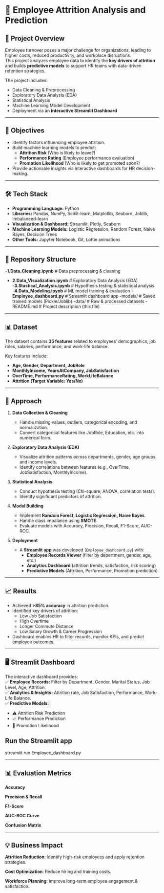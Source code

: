# 👥 Employee Attrition Analysis and Prediction

## 📌 Project Overview
Employee turnover poses a major challenge for organizations, leading to higher costs, reduced productivity, and workplace disruptions.  
This project analyzes employee data to identify the **key drivers of attrition** and builds **predictive models** to support HR teams with data-driven retention strategies.

The project includes:

- Data Cleaning & Preprocessing  
- Exploratory Data Analysis (EDA)  
- Statistical Analysis  
- Machine Learning Model Development  
- Deployment via an **interactive Streamlit Dashboard**  

---

## 🎯 Objectives
- Identify factors influencing employee attrition.  
- Build machine learning models to predict:  
  - **Attrition Risk** (Who is likely to leave?)  
  - **Performance Rating** (Employee performance evaluation)  
  - **Promotion Likelihood** (Who is likely to get promoted soon?)  
- Provide actionable insights via interactive dashboards for HR decision-making.  

---

## 🛠️ Tech Stack
- **Programming Language:** Python  
- **Libraries:** Pandas, NumPy, Scikit-learn, Matplotlib, Seaborn, Joblib, Imbalanced-learn  
- **Visualization & Dashboard:** Streamlit, Plotly, Seaborn  
- **Machine Learning Models:** Logistic Regression, Random Forest, Naive Bayes, Decision Trees  
- **Other Tools:** Jupyter Notebook, Git, Lottie animations  

---

## 📂 Repository Structure

-**1.Data_Cleaning.ipynb** # Data preprocessing & cleaning
- **2.Data_Visualization.ipynb** # Exploratory Data Analysis (EDA)
-**3.Stastical_Analysis.ipynb** # Hypothesis testing & statistical analysis
-**4.Data_Modeling.ipynb** # ML model training & evaluation
-**Employee_dashboard.py** # Streamlit dashboard app
-models/ # Saved trained models (Pickle/Joblib)
-data/ # Raw & processed datasets
-README.md # Project description (this file)

---

## 📊 Dataset
The dataset contains **35 features** related to employees’ demographics, job roles, salaries, performance, and work-life balance.  

Key features include:  
- **Age, Gender, Department, JobRole**  
- **MonthlyIncome, YearsAtCompany, JobSatisfaction**  
- **OverTime, PerformanceRating, WorkLifeBalance**  
- **Attrition (Target Variable: Yes/No)**  

---

## 🚀 Approach
1. **Data Collection & Cleaning**  
   - Handle missing values, outliers, categorical encoding, and normalization.  
   - Convert categorical features like JobRole, Education, etc. into numerical form.  

2. **Exploratory Data Analysis (EDA)**  
   - Visualize attrition patterns across departments, gender, age groups, and income levels.  
   - Identify correlations between features (e.g., OverTime, JobSatisfaction, MonthlyIncome).  

3. **Statistical Analysis**  
   - Conduct hypothesis testing (Chi-square, ANOVA, correlation tests).  
   - Identify significant predictors of attrition.  

4. **Model Building**  
   - Implement **Random Forest, Logistic Regression, Naive Bayes**.  
   - Handle class imbalance using **SMOTE**.  
   - Evaluate models with Accuracy, Precision, Recall, F1-Score, AUC-ROC.  

5. **Deployment**  
   - A **Streamlit app** was developed (`Employee_dashboard.py`) with:  
     - **Employee Records Viewer** (filter by department, gender, age, etc.)  
     - **Analytics Dashboard** (attrition trends, satisfaction, risk scoring)  
     - **Predictive Models** (Attrition, Performance, Promotion prediction)  

---

## 📈 Results
- Achieved **>85% accuracy** in attrition prediction.  
- Identified key drivers of attrition:  
  - Low Job Satisfaction  
  - High Overtime  
  - Longer Commute Distance  
  - Low Salary Growth & Career Progression  
- Dashboard enables HR to filter records, monitor KPIs, and predict employee outcomes.  

---

## 🖥️ Streamlit Dashboard
The interactive dashboard provides:  
✅ **Employee Records:** Filter by Department, Gender, Marital Status, Job Level, Age, Attrition.  
✅ **Analytics & Insights:** Attrition rate, Job Satisfaction, Performance, Work-Life Balance.  
✅ **Predictive Models:**  
   - ⚠️ Attrition Risk Prediction  
   - 📈 Performance Prediction  
   - 🚀 Promotion Likelihood  

## Run the Streamlit app

streamlit run Employee_dashboard.py

---

## 📊 Evaluation Metrics

**Accuracy**

**Precision & Recall**

**F1-Score**

**AUC-ROC Curve**

**Confusion Matrix**

---

## 💡 Business Impact

**Attrition Reduction**: Identify high-risk employees and apply retention strategies.

**Cost Optimization**: Reduce hiring and training costs.

**Workforce Planning**: Improve long-term employee engagement & satisfaction.

